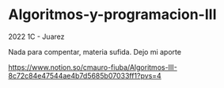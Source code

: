 # Algoritmos-y-programacion-III
2022 1C - Juarez

Nada para compentar, materia sufida. Dejo mi aporte

https://www.notion.so/cmauro-fiuba/Algoritmos-III-8c72c84e47544ae4b7d5685b07033ff1?pvs=4
